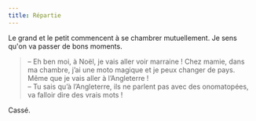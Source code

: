 ```yaml
---
title: Répartie
---
```


Le grand et le petit commencent à se chambrer mutuellement. Je sens qu'on va passer de bons moments.

<!-- more -->

> – Eh ben moi, à Noël, je vais aller voir marraine ! Chez mamie, dans ma chambre, j’ai une moto magique et je peux changer de pays. Même que je vais aller à l’Angleterre !  
> – Tu sais qu’à l’Angleterre, ils ne parlent pas avec des onomatopées, va falloir dire des vrais mots !

Cassé.
